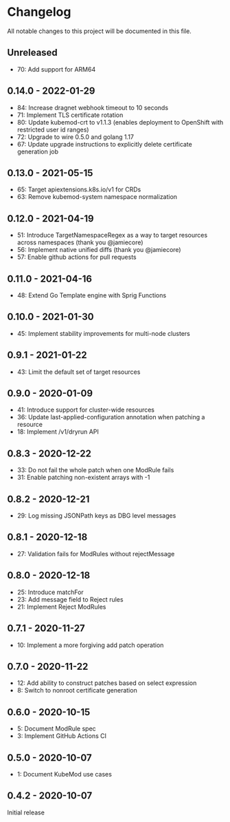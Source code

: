 # Changelog

All notable changes to this project will be documented in this file.

## Unreleased

- 70: Add support for ARM64

## 0.14.0 - 2022-01-29

- 84: Increase dragnet webhook timeout to 10 seconds
- 71: Implement TLS certificate rotation
- 80: Update kubemod-crt to v1.1.3 (enables deployment to OpenShift with restricted user id ranges)
- 72: Upgrade to wire 0.5.0 and golang 1.17
- 67: Update upgrade instructions to explicitly delete certificate generation job

## 0.13.0 - 2021-05-15

- 65: Target apiextensions.k8s.io/v1 for CRDs
- 63: Remove kubemod-system namespace normalization

## 0.12.0 - 2021-04-19

- 51: Introduce TargetNamespaceRegex as a way to target resources across namespaces (thank you @jamiecore)
- 56: Implement native unified diffs (thank you @jamiecore)
- 57: Enable github actions for pull requests

## 0.11.0 - 2021-04-16

- 48: Extend Go Template engine with Sprig Functions

## 0.10.0 - 2021-01-30

- 45: Implement stability improvements for multi-node clusters

## 0.9.1 - 2021-01-22

- 43: Limit the default set of target resources

## 0.9.0 - 2020-01-09

- 41: Introduce support for cluster-wide resources
- 36: Update last-applied-configuration annotation when patching a resource
- 18: Implement /v1/dryrun API

## 0.8.3 - 2020-12-22

- 33: Do not fail the whole patch when one ModRule fails
- 31: Enable patching non-existent arrays with -1

## 0.8.2 - 2020-12-21

- 29: Log missing JSONPath keys as DBG level messages

## 0.8.1 - 2020-12-18

- 27: Validation fails for ModRules without rejectMessage

## 0.8.0 - 2020-12-18

- 25: Introduce matchFor
- 23: Add message field to Reject rules
- 21: Implement Reject ModRules

## 0.7.1 - 2020-11-27

- 10: Implement a more forgiving add patch operation

## 0.7.0 - 2020-11-22

- 12: Add ability to construct patches based on select expression
- 8: Switch to nonroot certificate generation

## 0.6.0 - 2020-10-15

- 5: Document ModRule spec
- 3: Implement GitHub Actions CI

## 0.5.0 - 2020-10-07

- 1: Document KubeMod use cases

## 0.4.2 - 2020-10-07

Initial release
